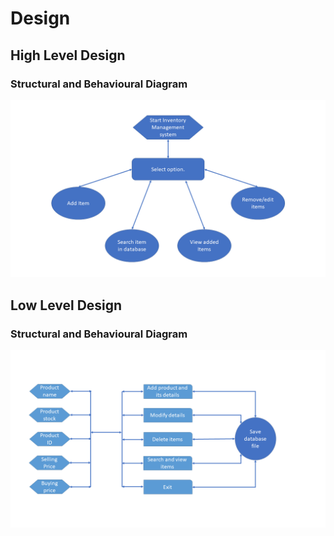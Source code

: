 # Design

## High Level Design 

### Structural and Behavioural Diagram

![HighLevelBehaviouralDiagram](https://github.com/The-lana/314189_miniproject/blob/main/2_Design/Behavioural_diagram/hl_diagram.png)

## Low Level Design 

### Structural and Behavioural Diagram

![FeaturesBehaviouralDiagram](https://github.com/The-lana/314189_miniproject/blob/main/2_Design/Behavioural_diagram/diagram.png)
